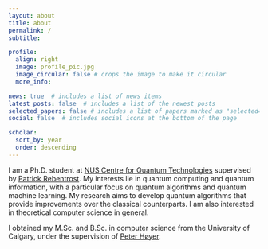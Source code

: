 ```yaml
---
layout: about
title: about
permalink: /
subtitle:

profile:
  align: right
  image: profile_pic.jpg
  image_circular: false # crops the image to make it circular
  more_info:

news: true  # includes a list of news items
latest_posts: false  # includes a list of the newest posts
selected_papers: false # includes a list of papers marked as "selected={true}"
social: false  # includes social icons at the bottom of the page

scholar:
  sort_by: year
  order: descending
---
```

I am a Ph.D. student at [NUS Centre for Quantum Technologies](https://www.quantumlah.org/) supervised by [Patrick Rebentrost](https://www.quantumlah.org/people/profile/Frank-Patrick). My interests lie in quantum computing and quantum information, with a particular focus on quantum algorithms and quantum machine learning. My research aims to develop quantum algorithms that provide improvements over the classical counterparts. I am also interested in theoretical computer science in general.

I obtained my M.Sc. and B.Sc. in computer science from the University of Calgary, under the supervision of [Peter Høyer](http://pages.cpsc.ucalgary.ca/~hoyer/).
